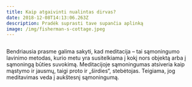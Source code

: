 ```yaml
---
title: Kaip atgaivinti nualintas dirvas?
date: 2018-12-08T14:13:06.263Z
description: Pradėk suprasti tave supančia aplinką
image: /img/fisherman-s-cottage.jpeg
---
```

![]()

Bendriausia prasme galima sakyti, kad meditacija – tai sąmoningumo lavinimo metodas, kurio metu yra susitelkiama į kokį nors objektą arba į sąmoningą būties suvokimą. Meditacijoje sąmoningumas atsiveria kaip mąstymo ir jausmų, taigi proto ir „širdies“, stebėtojas. Teigiama, jog meditavimas veda į aukštesnį sąmoningumą.
